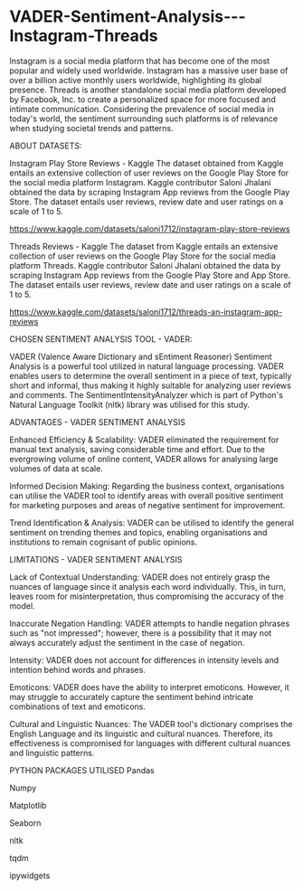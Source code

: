 # VADER-Sentiment-Analysis---Instagram-Threads
Instagram is a social media platform that has become one of the most popular and widely used worldwide. Instagram has a massive user base of over a billion active monthly users worldwide, highlighting its global presence. 
Threads is another standalone social media platform developed by Facebook, Inc. to create a personalized space for more focused and intimate communication. 
Considering the prevalence of social media in today's world, the sentiment surrounding such platforms is of relevance when studying societal trends and patterns. 

ABOUT DATASETS: 

Instagram Play Store Reviews - Kaggle 
  The dataset obtained from Kaggle entails an extensive collection of user reviews on the Google Play Store for the social media platform Instagram. Kaggle contributor Saloni Jhalani obtained the data by scraping Instagram App reviews from the Google Play Store. The dataset entails user reviews, review date and user ratings on a scale of 1 to 5. 
  
  https://www.kaggle.com/datasets/saloni1712/instagram-play-store-reviews

Threads Reviews - Kaggle 
  The dataset from Kaggle entails an extensive collection of user reviews on the Google Play Store for the social media platform Threads. Kaggle contributor Saloni Jhalani obtained the data by scraping Instagram App reviews from the Google Play Store and App Store. The dataset entails user reviews, review date and user ratings on a scale of 1 to 5. 
  
  https://www.kaggle.com/datasets/saloni1712/threads-an-instagram-app-reviews

CHOSEN SENTIMENT ANALYSIS TOOL - VADER: 

  VADER (Valence Aware Dictionary and sEntiment Reasoner) Sentiment Analysis is a powerful tool utilized in natural language processing. VADER enables users to determine the overall sentiment in a piece of text, typically short and informal, thus making it highly suitable for analyzing user reviews and comments. The SentimentIntensityAnalyzer which is part of Python's Natural Language Toolkit (nltk) library was utilised for this study. 

ADVANTAGES - VADER SENTIMENT ANALYSIS

  Enhanced Efficiency & Scalability: VADER eliminated the requirement for manual text analysis, saving considerable time and effort. Due to the evergrowing volume of online content, VADER allows for analysing large volumes of data at scale. 

  Informed Decision Making: Regarding the business context, organisations can utilise the VADER tool to identify areas with overall positive sentiment for marketing purposes and areas of negative sentiment for improvement. 

  Trend Identification & Analysis: VADER can be utilised to identify the general sentiment on trending themes and topics, enabling organisations and institutions to remain cognisant of public opinions. 

LIMITATIONS - VADER SENTIMENT ANALYSIS

  Lack of Contextual Understanding: VADER does not entirely grasp the nuances of language since it analysis each word individually. This, in turn, leaves room for misinterpretation, thus compromising the accuracy of the model. 

  Inaccurate Negation Handling: VADER attempts to handle negation phrases such as "not impressed"; however, there is a possibility that it may not always accurately adjust the sentiment in the case of negation. 

  Intensity: VADER does not account for differences in intensity levels and intention behind words and phrases. 

  Emoticons: VADER does have the ability to interpret emoticons. However, it may struggle to accurately capture the sentiment behind intricate combinations of text and emoticons. 

  Cultural and Linguistic Nuances: The VADER tool's dictionary comprises the English Language and its linguistic and cultural nuances. Therefore, its effectiveness is compromised for languages with different cultural nuances and linguistic patterns. 

PYTHON PACKAGES UTILISED
  Pandas
  
  Numpy
  
  Matplotlib
  
  Seaborn
  
  nltk
  
  tqdm
  
  ipywidgets 
